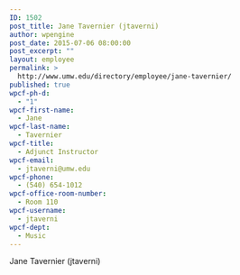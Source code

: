 ```yaml
---
ID: 1502
post_title: Jane Tavernier (jtaverni)
author: wpengine
post_date: 2015-07-06 08:00:00
post_excerpt: ""
layout: employee
permalink: >
  http://www.umw.edu/directory/employee/jane-tavernier/
published: true
wpcf-ph-d:
  - "1"
wpcf-first-name:
  - Jane
wpcf-last-name:
  - Tavernier
wpcf-title:
  - Adjunct Instructor
wpcf-email:
  - jtaverni@umw.edu
wpcf-phone:
  - (540) 654-1012
wpcf-office-room-number:
  - Room 110
wpcf-username:
  - jtaverni
wpcf-dept:
  - Music
---
```

Jane Tavernier (jtaverni)